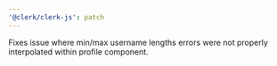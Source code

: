 ```yaml
---
'@clerk/clerk-js': patch
---
```


Fixes issue where min/max username lengths errors were not properly interpolated within profile component.
